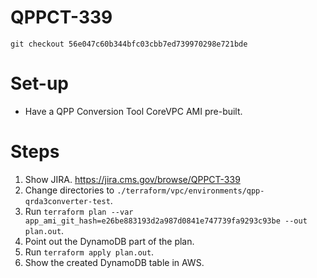 # QPPCT-339

`git checkout 56e047c60b344bfc03cbb7ed739970298e721bde`

# Set-up
- Have a QPP Conversion Tool CoreVPC AMI pre-built. 

# Steps
1. Show JIRA. https://jira.cms.gov/browse/QPPCT-339
1. Change directories to `./terraform/vpc/environments/qpp-qrda3converter-test`.
1. Run `terraform plan --var app_ami_git_hash=e26be883193d2a987d0841e747739fa9293c93be --out plan.out`.
1. Point out the DynamoDB part of the plan.
1. Run `terraform apply plan.out`.
1. Show the created DynamoDB table in AWS.
